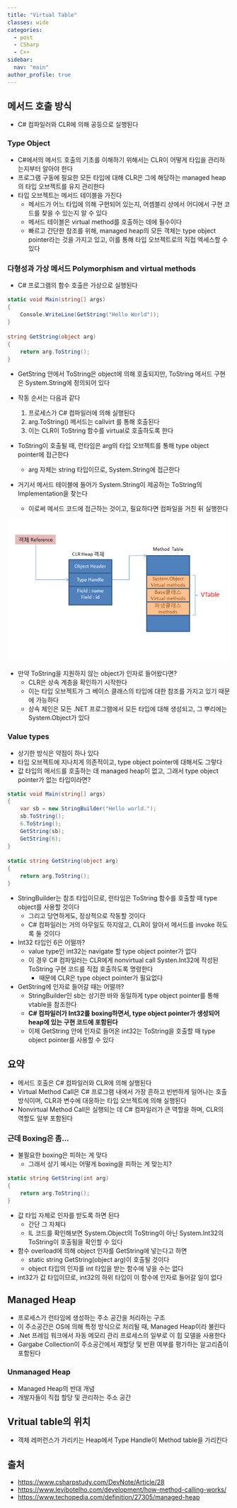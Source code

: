 ```yaml
---
title: "Virtual Table"
classes: wide
categories: 
  - post
  - CSharp
  - C++
sidebar:
  nav: "main"
author_profile: true
---
```


## 메서드 호출 방식
* C# 컴파일러와 CLR에 의해 공등으로 실행된다

### Type Object
* C#에서의 메서드 호출의 기초를 이해하기 위해서는 CLR이 어떻게 타입을 관리하는지부터 알아야 한다
* 프로그램 구동에 필요한 모든 타입에 대해 CLR은 그에 해당하는 managed heap의 타입 오브젝트를 유지 관리한다
* 타입 오브젝트는 메서드 테이블을 가진다
  * 메서드가 어느 타입에 의해 구현되어 있는지, 어셈블리 상에서 어디에서 구현 코드를 찾을 수 있는지 알 수 있다
  * 메서드 테이블은 virtual method를 호출하는 데에 필수이다
  * 빠르고 간단한 참조를 위해, managed heap의 모든 객체는 type object pointer라는 것을 가지고 있고, 이를 통해 타입 오브젝트로의 직접 엑세스할 수 있다

### 다형성과 가상 메서드 Polymorphism and virtual methods
* C# 프로그램의 함수 호출은 가상으로 실행된다

```csharp
static void Main(string[] args)
{
    Console.WriteLine(GetString("Hello World"));
}

string GetString(object arg)
{
    return arg.ToString();
}
```

* GetString 안에서 ToString은 object에 의해 호출되지만, ToString 메서드 구현은 System.String에 정의되어 있다
* 작동 순서는 다음과 같다
  1. 프로세스가 C# 컴파일러에 의해 실행된다
  2. arg.ToString() 메서드는 callvirt 를 통해 호출된다
  3. 이는 CLR이 ToString 함수를 virtual로 호출하도록 한다

* ToString이 호출될 때, 런타임은 arg의 타입 오브젝트를 통해 type object pointer에 접근한다
  * arg 자체는 string 타입이므로, System.String에 접근한다
* 거기서 메서드 테이블에 들어가 System.String이 제공하는 ToString의 Implementation을 찾는다
  * 이로써 메서드 코드에 접근하는 것이고, 필요하다면 컴파일을 거친 뒤 실행한다

![image](/assets/images/vtable.png)

* 만약 ToString을 지원하지 않는 object가 인자로 들어왔다면?
  * CLR은 상속 계층을 확인하기 시작한다
  * 이는 타입 오브젝트가 그 베이스 클래스의 타입에 대한 참조를 가지고 있기 때문에 가능하다
  * 상속 체인은 모든 .NET 프로그램에서 모든 타입에 대해 생성되고, 그 뿌리에는 System.Object가 있다

### Value types
* 상기한 방식은 약점이 하나 있다
* 타입 오브젝트에 지나치게 의존적이고, type object pointer에 대해서도 그렇다
* 값 타입의 메서드를 호출하는 데 managed heap이 없고, 그래서 type object pointer가 없는 타입이라면?

```csharp
static void Main(string[] args)
{
    var sb = new StringBuilder("Hello world.");
    sb.ToString();
    6.ToString();
    GetString(sb);
    GetString(6);
}

static string GetString(object arg)
{
    return arg.ToString();
}
```

* StringBuilder는 참조 타입이므로, 런타임은 ToString 함수를 호출할 때 type object를 사용할 것이다
  * 그리고 당연하게도, 정상적으로 작동할 것이다
  * C# 컴파일러는 거의 아무일도 하지않고, CLR이 알아서 메서드를 invoke 하도록 둘 것이다
* Int32 타입인 6은 어떨까?
  * value type인 int32는 navigate 할 type object pointer가 없다
  * 이 경우 C# 컴파일러는 CLR에게 nonvirtual call Systen.Int32에 작성된 ToString 구현 코드를 직접 호출하도록 명령한다
    * 때문에 CLR은 type object pointer가 필요없다
* GetString에 인자로 들어갈 때는 어떨까?
  * StringBuilder인 sb는 상기한 바와 동일하게 type object pointer를 통해 vtable을 참조한다
  * **C# 컴파일러가 Int32를 boxing하면서, type object pointer가 생성되어 heap에 있는 구현 코드에 포함된다**
  * 이제 GetString 안에 인자로 들어온 int32는 ToString을 호출할 때 type object pointer를 사용할 수 있다

## 요약
* 메서드 호출은 C# 컴파일러와 CLR에 의해 실행된다
* Virtual Method Call은 C# 프로그램 내에서 가장 흔하고 빈번하게 일어나는 호출 방식이며, CLR과 변수에 대응하는 타입 오브젝트에 의해 실행된다
* Nonvirtual Method Call은 실행되는 데 C# 컴파일러가 큰 역할을 하며, CLR의 역할도 일부 포함된다

### 근데 Boxing은 좀...
* 불필요한 boxing은 피하는 게 맞다
  * 그래서 상기 예시는 어떻게 boxing을 피하는 게 맞는지?

```csharp
static string GetString(int arg)
{
    return arg.ToString();
}
```

* 값 타입 자체로 인자를 받도록 하면 된다
  * 간단 그 자체다
  * IL 코드를 확인해보면 System.Object의 ToString이 아닌 System.Int32의 ToString이 호출됨을 확인할 수 있다
* 함수 overload에 의해 object 인자를 GetString에 넣는다고 하면 
  * static string GetString(object arg)이 호출될 것이다
  * object 타입의 인자를 int 타입을 받는 함수에 넣을 수는 없다
* int32가 값 타입이므로, int32의 하위 타입이 이 함수에 인자로 들어갈 일이 없다

## Managed Heap
* 프로세스가 런타임에 생성하는 주소 공간을 처리하는 구조
* 이 주소공간은 OS에 의해 특정 방식으로 처리될 때, Managed Heap이라 불린다
* .Net 프레임 워크에서 자동 메모리 관리 프로세스의 일부로 이 힙 모델을 사용한다
* Gargabe Collection이 주소공간에서 재할당 및 반환 여부를 평가하는 알고리즘이 포함된다

### Unmanaged Heap
* Managed Heap의 반대 개념
* 개발자들이 직접 할당 및 관리하는 주소 공간

## Vritual table의 위치

* 객체 레퍼런스가 가리키는 Heap에서 Type Handle이 Method table을 가리킨다

## 출처
* <https://www.csharpstudy.com/DevNote/Article/28>
* <https://www.levibotelho.com/development/how-method-calling-works/>
* <https://www.techopedia.com/definition/27305/managed-heap>